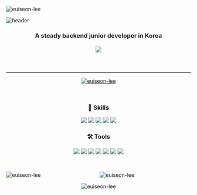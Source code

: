 <p align="left"> <img src="https://komarev.com/ghpvc/?username=euiseon-lee&label=Profile%20views&color=a754e3&style=flat" alt="euiseon-lee" /> </p>

![header](https://capsule-render.vercel.app/api?type=cylinder&color=timeAuto&height=150&section=header&text=Hi👋,%20I'm%20Euiseon%20Lee&fontSize=70)
  
  <h3 align=center>A steady backend junior developer in Korea</h3>
  
  <h5 align="center">
    <img src="https://img.shields.io/badge/Gmail-d14836?style=flat-square&logo=Gmail&logoColor=white&link=mailto:inia8inia@gmail.com"     style="height : auto;"/>
  </h5>
  
</br>

* * *

<div align=center>

  <p> <a href="https://github.com/ryo-ma/github-profile-trophy"><img src="https://github-profile-trophy.vercel.app/?username=euiseon-lee" alt="euiseon-lee" /></a> </p>
  
  <br />
  
  <p> 
    <h3> 💪 Skills </h3>
    <img src="https://img.shields.io/badge/Java-007396?style=flat&logo=Java&logoColor=white" />
    <img src="https://img.shields.io/badge/JavaScript-F7DF1E?style=flat&logo=JavaScript&logoColor=white" />
    <img src="https://img.shields.io/badge/Linux-FCC624?style=flat&logo=Linux&logoColor=white" />
    <img src="https://img.shields.io/badge/HTML5-E34F26?style=flat&logo=HTML5&logoColor=white" />
    <img src="https://img.shields.io/badge/CSS3-1572B6?style=flat&logo=CSS3&logoColor=white" />
  </p>
  
  <p> 
    <h3> 🛠 Tools </h3>
    <img src="https://img.shields.io/badge/Eclipse IDE-2C2255?style=flat&logo=Eclipse IDE&logoColor=white" />
    <img src="https://img.shields.io/badge/STS-6DB33F?style=flat&logo=Spring&logoColor=white" />
    <img src="https://img.shields.io/badge/VS Code-007ACC?style=flat&logo=Visual Studio Code&logoColor=white" />
    <img src="https://img.shields.io/badge/IntelliJ IDEA-0285e8?style=flat&logo=IntelliJ IDEA&logoColor=white" />
    <img src="https://img.shields.io/badge/Oracle DB-F80000?style=flat&logo=Oracle&logoColor=white" />
    <img src="https://img.shields.io/badge/PostgreSQL-4169E1?style=flat&logo=PostgreSQL&logoColor=white">
    <img src="https://img.shields.io/badge/GitHub-181717?style=flat&logo=GitHub&logoColor=white" />
  </p>

  <br />

  <p><img align="left" src="https://github-readme-stats.vercel.app/api/top-langs?username=euiseon-lee&theme=buefy&show_icons=true&locale=en&layout=demo" alt="euiseon-lee" /></p>

  <p>&nbsp;<img src="https://github-readme-stats.vercel.app/api?username=euiseon-lee&theme=buefy&show_icons=true&locale=en" alt="euiseon-lee" /></p>

  <p><img src="https://github-readme-streak-stats.herokuapp.com/?user=euiseon-lee&" alt="euiseon-lee" /></p>

</div>

